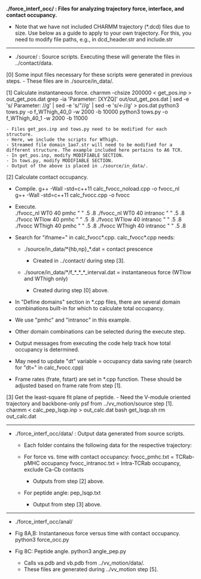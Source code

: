 **\./force_interf_occ/ : Files for analyzing trajectory force, interface, and contact occupancy.**

- Note that we have not included CHARMM trajectory (*.dcd) files due to size. Use below as a guide to apply to your own trajectory. For this, you need to modify file paths, e.g., in dcd_header.str and include.str

************
* ./source/ : Source scripts.
  	      Executing these will generate the files in ../contact/data.

[0] Some input files necessary for these scripts were generated in previous steps.
    - These files are in ./source/in_data/.

[1] Calculate instantaneous force.
    charmm -chsize 200000 < get_pos.inp > out_get_pos.dat
    grep -ia 'Parameter: [XYZQ]' out/out_get_pos.dat | sed -e 's/ Parameter: //g' | sed -e 's/"//g' | sed -e 's/<-//g' > pos.dat
    python3 tows.py -o f_WThigh_40_0 -w 2000 -b 10000
    python3 tows.py -o f_WThigh_40_1 -w 2000 -b 11000

    - Files get_pos.inp and tows.py need to be modified for each structure. 
    - Here, we include the scripts for WThigh. 
    - Streamed file domain_1ao7.str will need to be modified for a different structure. The example included here pertains to A6 TCR. 
    - In get_pos.inp, modify MODIFIABLE SECTION.
    - In tows.py, modify MODIFIABLE SECTION.
    - Output of the above is placed in ./source/in_data/. 

[2] Calculate contact occupancy.
   - Compile.
     g++ -Wall -std=c++11 calc_fvocc_noload.cpp -o fvocc_nl   
     g++ -Wall -std=c++11 calc_fvocc.cpp -o fvocc
   - Execute.      
     ./fvocc_nl WT0 40 pmhc   " "  .5 .8 
     ./fvocc_nl WT0 40 intranoc   " "  .5 .8 
     ./fvocc WTlow 40 pmhc   " "  .5 .8 
     ./fvocc WTlow 40 intranoc   " "  .5 .8 
     ./fvocc WThigh 40 pmhc   " "  .5 .8 
     ./fvocc WThigh 40 intranoc   " "  .5 .8 

   - Search for "ifname=" in calc_fvocc\*.cpp. calc_fvocc*.cpp needs:
     - ./source/in_data/\*{hb,np}_*.dat     =  contact prescence
       - Created in ../contact/ during step [3].
       
     - ./source/in_data/\*/f\_\*\_\*\_\*\_interval.dat  =  instantaneous force (WTlow and WThigh only)
       - Created during step [0] above.

   - In "Define domains" section in \*.cpp files, there are several domain combinations built-in for which to calculate total occupancy.
   - We use "pmhc" and "intranoc" in this example.
   - Other domain combinations can be selected during the execute step. 
   - Output messages from executing the code help track how total occupancy is determined.
   - May need to update "dt" variable = occupancy data saving rate (search for "dt=" in calc_fvocc.cpp)
   - Frame rates (frate, fstart) are set in *.cpp function. These should be adjusted based on frame rate from step [1].

[3] Get the least-square fit plane of peptide.
    - Need the V-module oriented trajectory and backbone-only psf from ../vv_motion/source step [1].
    charmm < calc_pep_lsqp.inp > out_calc.dat
    bash get_lsqp.sh
    rm out_calc.dat

**********
* ./force_interf_occ/data/ : Output data generated from source scripts. 

  - Each folder contains the following data for the respective trajectory:

  - For force vs. time with contact occupancy:
    fvocc_pmhc.txt       = TCRab-pMHC occupancy 
    fvocc_intranoc.txt	 = Intra-TCRab occupancy, exclude Ca-Cb contacts
    - Outputs from step [2] above. 

  - For peptide angle:
    pep_lsqp.txt
    - Output from step [3] above. 

**********
* ./force_interf_occ/anal/

- Fig 8A,B: Instantaneous force versus time with contact occupancy.
  python3 force_occ.py 

- Fig 8C: Peptide angle.
  python3 angle_pep.py
  - Calls va.pdb and vb.pdb from ../vv_motion/data/.
  - These files are generated during ../vv_motion step [5]. 
